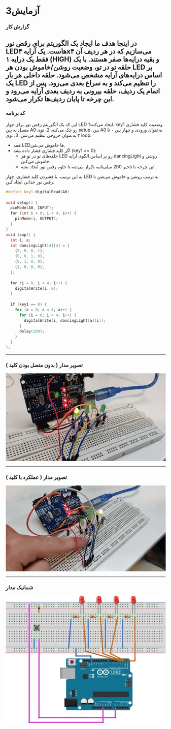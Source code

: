 # آزمایش3

### گزارش کار 

در اینجا هدف ما ایجاد یک الگوریتم برای رقص نور LEDهاست. یک آرایه ۴x۴ می‌سازیم که در هر ردیف آن فقط یک درایه ۱ (HIGH) و بقیه درایه‌ها صفر هستند. با یک حلقه تو در تو، وضعیت روشن/خاموش بودن هر LED بر اساس درایه‌های آرایه مشخص می‌شود. حلقه داخلی هر بار یک LED را تنظیم می‌کند و به سراغ بعدی می‌رود. پس از اتمام یک ردیف، حلقه بیرونی به ردیف بعدی آرایه می‌رود و این چرخه تا پایان ردیف‌ها تکرار می‌شود.
---

### کد برنامه
این کد یک الگوریتم رقص نور برای چهار LED ایجاد می‌کنه:1. key1 وضعیت کلید فشاری متصل به پین A0 رو چک می‌کنه.
2. توی setup، پین A0 به‌عنوان ورودی و چهار پین ۰ تا ۳ به‌عنوان خروجی تنظیم می‌شن.
3. توی loop:
   - همه LEDها خاموش می‌شن.
   - اگر کلید فشاری فشار داده بشه (key1 == 0):
     - حلقه‌های تو در تو هر LED رو بر اساس الگوی آرایه dancingLight روشن و خاموش می‌کنن.
     - این چرخه با تاخیر 200 میلی‌ثانیه تکرار می‌شه تا جلوه رقص نور ایجاد بشه.

به این ترتیب، با فشردن کلید فشاری، چهار LED به ترتیب روشن و خاموش می‌شن تا رقص نور جذابی ایجاد کنن.

```cpp
#define key1 digitalRead(A0)    

void setup() {
  pinMode(A0, INPUT);
  for (int i = 0; i < 4; i++) {     
    pinMode(i, OUTPUT);
  }
}
void loop() {
  int i, a;
  int dancingLight[4][4] = {
    {0, 0, 0, 1},
    {0, 0, 1, 0},
    {0, 1, 0, 0},
    {1, 0, 0, 0},
  };

  for (i = 0; i < 4; i++) {     
    digitalWrite(i, 0);
  }

  if (key1 == 0) {      
    for (a = 0; a < 4; a++) {  
      for (i = 0; i < 4; i++) { 
        digitalWrite(i, dancingLight[a][i]);    
      }
      delay(200);   
    }
  }
};
```

---

### تصویر مدار ( بدون متصل بودن کلید ) 

![micro and circuit](/pic/microprocessor_5.jpg)

---

### تصویر مدار ( عملکرد با کلید ) 

![micro and circuit](/pic/microprocessor_6.jpg)

---

### شماتیک مدار 

![micro and circuit](/pic/schematic_5.jpg)

